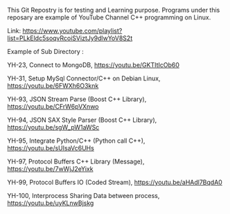 This Git Repostry is for testing and Learning purpose. Programs under this reposary are example of YouTube Channel C++ programming on Linux.

Link: https://www.youtube.com/playlist?list=PLkEldc5soqvRcoiSViztJy9dlwYoV8S2t

Example of Sub Directory :

YH-23, Connect to MongoDB,                        https://youtu.be/GKTItIcOb60

YH-31, Setup MySql Connector/C++ on Debian Linux, https://youtu.be/6FWXh6O3knk

YH-93, JSON Stream Parse (Boost C++ Library),     https://youtu.be/CFrW6pVXnwo

YH-94, JSON SAX Style Parser (Boost C++ Library), https://youtu.be/sgW_pW1aWSc

YH-95, Integrate Python/C++ (Python call C++),    https://youtu.be/sUIsaVc6UHs

YH-97,  Protocol Buffers C++ Library (Message),    https://youtu.be/7wWjJ2eYixk

YH-99,  Protocol Buffers IO (Coded Stream),        https://youtu.be/aHAdl7BqdA0
 
YH-100, Interprocess Sharing Data between process, https://youtu.be/uyKLnwBjskg
